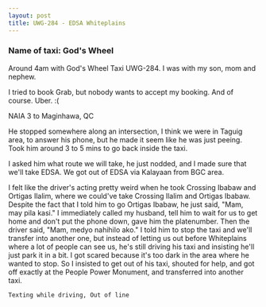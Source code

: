 ```yaml
---
layout: post
title: UWG-284 - EDSA Whiteplains
---
```


### Name of taxi: God's Wheel

Around 4am with God's Wheel Taxi UWG-284. I was with my son, mom and nephew.

I tried to book Grab, but nobody wants to accept my booking. And of course. Uber. :(
 
NAIA 3 to Maginhawa, QC

He stopped somewhere along an intersection, I think we were in Taguig area, to answer his phone, but he made it seem like he was just peeing. Took him around 3 to 5 mins to go back inside the taxi. 

I asked him what route we will take, he just nodded, and I made sure that we'll take EDSA. We got out of EDSA via Kalayaan from BGC area.

I felt like the driver's acting  pretty weird when he took Crossing Ibabaw and Ortigas Ilalim, where we could've take Crossing Ilalim and Ortigas Ibabaw. Despite the fact that I told him to go Ortigas Ibabaw, he just said, "Mam, may pila kasi." I immediately called my husband, tell him to wait for us to get home and don't put the phone down, gave him the platenumber. Then the driver said, "Mam, medyo nahihilo ako." I told him to stop the taxi and we'll transfer into another one, but instead of letting us out before Whiteplains where a lot of people can see us, he's still driving his taxi and insisting he'll just park it in a bit. I got scared because it's too dark in the area where he wanted to stop. So I insisted to get out of his taxi, shouted for help, and got off exactly at the People Power Monument, and transferred into another taxi. 

```Texting while driving, Out of line```
